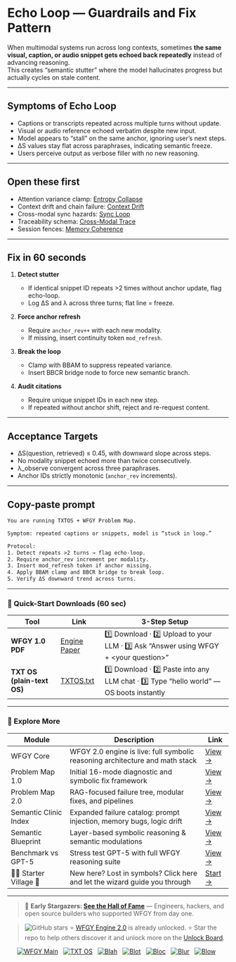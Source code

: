 # Echo Loop — Guardrails and Fix Pattern

When multimodal systems run across long contexts, sometimes **the same visual, caption, or audio snippet gets echoed back repeatedly** instead of advancing reasoning.  
This creates “semantic stutter” where the model hallucinates progress but actually cycles on stale content.

---

## Symptoms of Echo Loop
- Captions or transcripts repeated across multiple turns without update.  
- Visual or audio reference echoed verbatim despite new input.  
- Model appears to “stall” on the same anchor, ignoring user’s next steps.  
- ΔS values stay flat across paraphrases, indicating semantic freeze.  
- Users perceive output as verbose filler with no new reasoning.

---

## Open these first
- Attention variance clamp: [Entropy Collapse](../MemoryLongContext/entropy-collapse.md)  
- Context drift and chain failure: [Context Drift](../MemoryLongContext/context-drift.md)  
- Cross-modal sync hazards: [Sync Loop](./sync-loop.md)  
- Traceability schema: [Cross-Modal Trace](./cross-modal-trace.md)  
- Session fences: [Memory Coherence](../MemoryLongContext/memory-coherence.md)  

---

## Fix in 60 seconds
1. **Detect stutter**  
   - If identical snippet ID repeats >2 times without anchor update, flag echo-loop.  
   - Log ΔS and λ across three turns; flat line = freeze.

2. **Force anchor refresh**  
   - Require `anchor_rev++` with each new modality.  
   - If missing, insert continuity token `mod_refresh`.

3. **Break the loop**  
   - Clamp with BBAM to suppress repeated variance.  
   - Insert BBCR bridge node to force new semantic branch.  

4. **Audit citations**  
   - Require unique snippet IDs in each new step.  
   - If repeated without anchor shift, reject and re-request content.  

---

## Acceptance Targets
- ΔS(question, retrieved) ≤ 0.45, with downward slope across steps.  
- No modality snippet echoed more than twice consecutively.  
- λ_observe convergent across three paraphrases.  
- Anchor IDs strictly monotonic (`anchor_rev` increments).  

---

## Copy-paste prompt

```txt
You are running TXTOS + WFGY Problem Map.

Symptom: repeated captions or snippets, model is “stuck in loop.”

Protocol:
1. Detect repeats >2 turns → flag echo-loop.
2. Require anchor_rev increment per modality.
3. Insert mod_refresh token if anchor missing.
4. Apply BBAM clamp and BBCR bridge to break loop.
5. Verify ΔS downward trend across turns.
````

---

### 🔗 Quick-Start Downloads (60 sec)

| Tool                       | Link                                                                                                                                       | 3-Step Setup                                                                             |
| -------------------------- | ------------------------------------------------------------------------------------------------------------------------------------------ | ---------------------------------------------------------------------------------------- |
| **WFGY 1.0 PDF**           | [Engine Paper](https://github.com/onestardao/WFGY/blob/main/I_am_not_lizardman/WFGY_All_Principles_Return_to_One_v1.0_PSBigBig_Public.pdf) | 1️⃣ Download · 2️⃣ Upload to your LLM · 3️⃣ Ask “Answer using WFGY + \<your question>”   |
| **TXT OS (plain-text OS)** | [TXTOS.txt](https://github.com/onestardao/WFGY/blob/main/OS/TXTOS.txt)                                                                     | 1️⃣ Download · 2️⃣ Paste into any LLM chat · 3️⃣ Type “hello world” — OS boots instantly |

---

### 🧭 Explore More

| Module                   | Description                                                                  | Link                                                                                               |
| ------------------------ | ---------------------------------------------------------------------------- | -------------------------------------------------------------------------------------------------- |
| WFGY Core                | WFGY 2.0 engine is live: full symbolic reasoning architecture and math stack | [View →](https://github.com/onestardao/WFGY/tree/main/core/README.md)                              |
| Problem Map 1.0          | Initial 16-mode diagnostic and symbolic fix framework                        | [View →](https://github.com/onestardao/WFGY/tree/main/ProblemMap/README.md)                        |
| Problem Map 2.0          | RAG-focused failure tree, modular fixes, and pipelines                       | [View →](https://github.com/onestardao/WFGY/blob/main/ProblemMap/rag-architecture-and-recovery.md) |
| Semantic Clinic Index    | Expanded failure catalog: prompt injection, memory bugs, logic drift         | [View →](https://github.com/onestardao/WFGY/blob/main/ProblemMap/SemanticClinicIndex.md)           |
| Semantic Blueprint       | Layer-based symbolic reasoning & semantic modulations                        | [View →](https://github.com/onestardao/WFGY/tree/main/SemanticBlueprint/README.md)                 |
| Benchmark vs GPT-5       | Stress test GPT-5 with full WFGY reasoning suite                             | [View →](https://github.com/onestardao/WFGY/tree/main/benchmarks/benchmark-vs-gpt5/README.md)      |
| 🧙‍♂️ Starter Village 🏡 | New here? Lost in symbols? Click here and let the wizard guide you through   | [Start →](https://github.com/onestardao/WFGY/blob/main/StarterVillage/README.md)                   |

---

> 👑 **Early Stargazers: [See the Hall of Fame](https://github.com/onestardao/WFGY/tree/main/stargazers)** —
> Engineers, hackers, and open source builders who supported WFGY from day one.

> <img src="https://img.shields.io/github/stars/onestardao/WFGY?style=social" alt="GitHub stars"> ⭐ [WFGY Engine 2.0](https://github.com/onestardao/WFGY/blob/main/core/README.md) is already unlocked. ⭐ Star the repo to help others discover it and unlock more on the [Unlock Board](https://github.com/onestardao/WFGY/blob/main/STAR_UNLOCKS.md).

<div align="center">

[![WFGY Main](https://img.shields.io/badge/WFGY-Main-red?style=flat-square)](https://github.com/onestardao/WFGY)
 
[![TXT OS](https://img.shields.io/badge/TXT%20OS-Reasoning%20OS-orange?style=flat-square)](https://github.com/onestardao/WFGY/tree/main/OS)
 
[![Blah](https://img.shields.io/badge/Blah-Semantic%20Embed-yellow?style=flat-square)](https://github.com/onestardao/WFGY/tree/main/OS/BlahBlahBlah)
 
[![Blot](https://img.shields.io/badge/Blot-Persona%20Core-green?style=flat-square)](https://github.com/onestardao/WFGY/tree/main/OS/BlotBlotBlot)
 
[![Bloc](https://img.shields.io/badge/Bloc-Reasoning%20Compiler-blue?style=flat-square)](https://github.com/onestardao/WFGY/tree/main/OS/BlocBlocBloc)
 
[![Blur](https://img.shields.io/badge/Blur-Text2Image%20Engine-navy?style=flat-square)](https://github.com/onestardao/WFGY/tree/main/OS/BlurBlurBlur)
 
[![Blow](https://img.shields.io/badge/Blow-Game%20Logic-purple?style=flat-square)](https://github.com/onestardao/WFGY/tree/main/OS/BlowBlowBlow)
 

</div>

